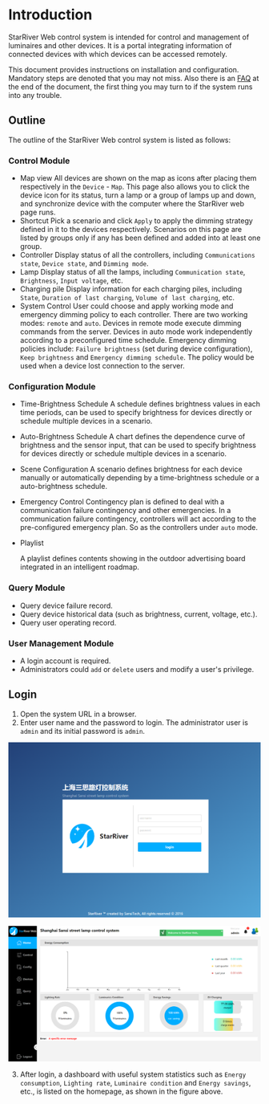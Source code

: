 # Introduction

StarRiver Web control system is intended for control and management of luminaires and other devices. It is a portal integrating information of connected devices with which devices can be accessed remotely. 

This document provides instructions on installation and configuration. Mandatory steps are denoted that you may not miss. Also there is an [FAQ](part3/errors.md) at the end of the document, the first thing you may turn to if the system runs into any trouble.

## Outline

The outline of the StarRiver Web control system is listed as follows:

### Control Module

- Map view
  All devices are shown on the map as icons after placing them respectively in the `Device` - `Map`. This page also allows you to click the device icon for its status, turn a lamp or a group of lamps up and down, and synchronize device with the computer where the StarRiver web page runs.
- Shortcut
  Pick a scenario and click `Apply` to apply the dimming strategy defined in it to the devices respectively. Scenarios on this page are listed by groups only if any has been defined and added into at least one group. 
- Controller 
  Display status of all the controllers, including `Communications state`, `Device state`, and `Dimming mode`.
- Lamp
  Display status of all the lamps, including `Communication state`, `Brightness`, `Input voltage`, etc.
- Charging pile
  Display information for each charging piles, including `State`, `Duration of last charging`, `Volume of last charging`, etc.
- System Control
  User could choose and apply working mode and emergency dimming policy to each controller.  There are two working modes: `remote` and `auto`. Devices in remote mode execute dimming commands from the server. Devices in auto mode work independently according to a preconfigured time schedule. Emergency dimming policies include: `Failure brightness` (set during device configuration), `Keep brightness` and `Emergency dimming schedule`. The policy would be used when a device lost connection to the server.

### Configuration Module

- Time-Brightness Schedule
  A schedule defines brightness values in each time periods, can be used to specify brightness for devices directly or schedule multiple devices in a scenario.

- Auto-Brightness Schedule
  A chart defines the dependence curve of brightness and the sensor input, that can be used to specify brightness for devices directly or schedule multiple devices in a scenario.

- Scene Configuration
  A scenario defines brightness for each device manually or automatically depending by a time-brightness schedule or a auto-brightness schedule.

- Emergency Control
  Contingency plan is defined to deal with a communication failure contingency and other emergencies. In a communication failure contingency, controllers will act according to the pre-configured emergency plan. So as the controllers under `auto` mode.  

- Playlist

  A playlist defines contents showing in the outdoor advertising board integrated in an intelligent roadmap.

### Query Module

- Query device failure record.
- Query device historical data (such as brightness, current, voltage, etc.).
- Query user operating record.

### User Management Module

- A login account is required.
- Administrators could `add` or `delete` users and modify a user's privilege.

## Login

1. Open the system URL in a browser. 
2. Enter user name and the password to login. The administrator user is `admin` and its initial password is `admin`.  

![Login](./part1/img/login.png 'Login')



![Dashboard](./part1/img/dashboard.png 'Dashboard')

3. After login, a dashboard with useful system statistics such as `Energy consumption`, `Lighting rate`, `Luminaire condition` and `Energy savings`, etc., is listed on the homepage, as shown in the figure above.